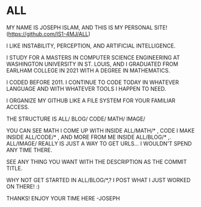# ALL


MY NAME IS JOSEPH ISLAM, AND THIS IS MY PERSONAL SITE! (https://github.com/IS1-4MJ/ALL)

I LIKE INSTABILITY, PERCEPTION, AND ARTIFICIAL INTELLIGENCE.

I STUDY FOR A MASTERS IN COMPUTER SCIENCE ENGINEERING AT WASHINGTON UNIVERSITY IN ST. LOUIS, AND I GRADUATED FROM EARLHAM COLLEGE IN 2021 WITH A DEGREE IN MATHEMATICS.

I CODED BEFORE 2011. I CONTINUE TO CODE TODAY IN WHATEVER LANGUAGE AND WITH WHATEVER TOOLS I HAPPEN TO NEED.


I ORGANIZE MY GITHUB LIKE A FILE SYSTEM FOR YOUR FAMILIAR ACCESS. 

THE STRUCTURE IS
    ALL/
        BLOG/
        CODE/
        MATH/
        IMAGE/ 


YOU CAN SEE MATH I COME UP WITH INSIDE ALL/MATH/* ,  CODE I MAKE INSIDE ALL/CODE/* , AND MORE FROM ME INSIDE ALL/BLOG/* ,.
ALL/IMAGE/ REALLY IS JUST A WAY TO GET URLS... I WOULDN'T SPEND ANY TIME THERE.

SEE ANY THING YOU WANT WITH THE DESCRIPTION AS THE COMMIT TITLE. 


WHY NOT GET STARTED IN ALL/BLOG/*,? I POST WHAT I JUST WORKED ON THERE! :)

THANKS! ENJOY YOUR TIME HERE
   -JOSEPH